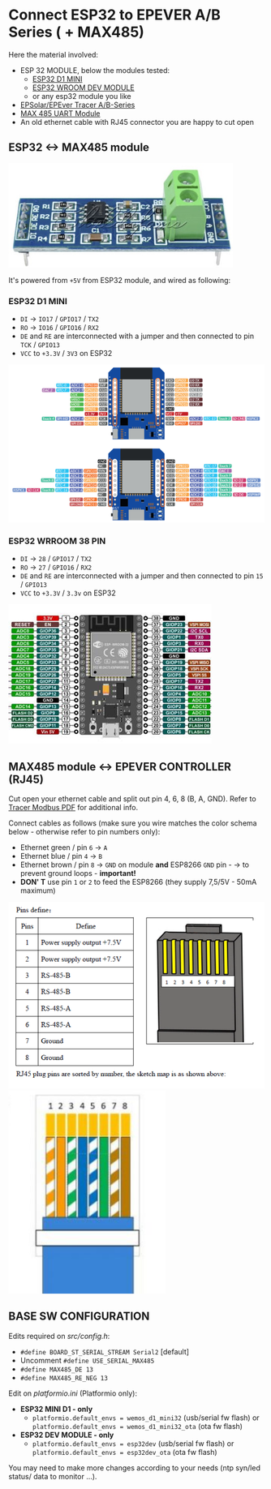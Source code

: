 # Connect  ESP32 to EPEVER A/B Series ( + MAX485) 

Here the material involved:
* ESP 32 MODULE, below the modules tested:
	* [ESP32 D1 MINI](https://www.aliexpress.com/premium/esp32-d1-mini.html?d=y&origin=y&catId=0&initiative_id=SB_20210919083440&SearchText=esp32%20d1%20mini) 
	* [ESP32 WROOM DEV MODULE](https://it.aliexpress.com/wholesale?catId=0&initiative_id=SB_20210919092741&isPremium=y&SearchText=esp+wroom-32+38+pin+devkit) 
	* or any esp32 module you like
* [EPSolar/EPEver Tracer A/B-Series](https://www.aliexpress.com/wholesale?catId=0&initiative_id=SB_20170114172728&SearchText=tracer+mppt+rs485)
* [MAX 485 UART Module](https://www.aliexpress.com/wholesale?catId=0&initiative_id=SB_20210919083609&isPremium=y&SearchText=max485+module) 
* An old ethernet cable with RJ45 connector you are happy to cut open


## ESP32 <-> MAX485 module

![This one worked for me](../images/max485_module.jpg)

It's powered from `+5V` from ESP32 module, and wired as following:

### ESP32 D1 MINI
- `DI` -> `IO17` / `GPIO17` / `TX2`
- `RO` -> `IO16` / `GPIO16` / `RX2`
- `DE` and `RE` are interconnected with a jumper and then connected to pin  `TCK` / `GPIO13`
- `VCC` to `+3.3V` / `3V3` on ESP32

	
![ESP32 D1 MINI](../images/esp32_d1_mini_pins.png)

### ESP32 WRROOM 38 PIN
- `DI` -> `28` / `GPIO17` / `TX2`
- `RO` -> `27` / `GPIO16` / `RX2`
- `DE` and `RE` are interconnected with a jumper and then connected to pin  `15` / `GPIO13`
- `VCC` to `+3.3V` / `3.3v` on ESP32

![ESP32 WRROOM 38 PIN](../images/esp32_wroom_38_pin.jpg)

## MAX485 module <-> EPEVER CONTROLLER (RJ45)

Cut open your ethernet cable and split out pin 4, 6, 8 (B, A, GND). Refer to [Tracer Modbus PDF](../docs/1733_modbus_protocol.pdf) for additional info.

Connect cables as follows (make sure you wire matches the color schema below - otherwise refer to pin numbers only):
- Ethernet green / pin `6` -> `A`
- Ethernet blue / pin `4` -> `B`
- Ethernet brown / pin `8` -> `GND` on module **and** ESP8266 `GND` pin
		- -> to prevent ground loops - **important!**
- **DON' T** use pin `1` or `2` to feed the ESP8266 (they supply 7,5/5V - 50mA maximum)

![EPEVER RJ485 SPEC](../images/epever_rj45_specs.png)
![ETH_T586B](../images/eth_t568b.png)

## BASE SW CONFIGURATION

Edits required on *src/config.h*:
- `#define BOARD_ST_SERIAL_STREAM Serial2` [default]
- Uncomment `#define USE_SERIAL_MAX485`
- `#define MAX485_DE 13`
- `#define MAX485_RE_NEG 13`

Edit on *platformio.ini* (Platformio only):
- **ESP32 MINI D1 - only**
	- `platformio.default_envs = wemos_d1_mini32` (usb/serial fw flash) or `platformio.default_envs = wemos_d1_mini32_ota` (ota fw flash)
- **ESP32 DEV MODULE - only**
	- `platformio.default_envs = esp32dev` (usb/serial fw flash) or `platformio.default_envs = esp32dev_ota` (ota fw flash)

You may need to make more changes according to your needs (ntp syn/led status/ data to monitor ...).


